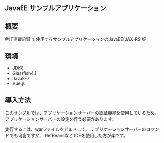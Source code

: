JavaEE サンプルアプリケーション
---------------------------

## 概要

[@IT連載記事](http://www.atmarkit.co.jp/ait/articles/1507/02/news012.html) で使用するサンプルアプリケーションのJavaEE(JAX-RS)版

## 環境

+ JDK8
+ Glassfish4.1
+ JavaEE7
+ Vue.js

## 導入方法
このサンプルでは、アプリケーションサーバーの認証機能を使用しているため、
アプリケーションサーバーの設定を行う必要があります。

実行するには、warファイルをビルドして、
アプリケーションサーバーのコマンドでも可能ですが、
NetBeansなど IDEを使用した方が楽です。
